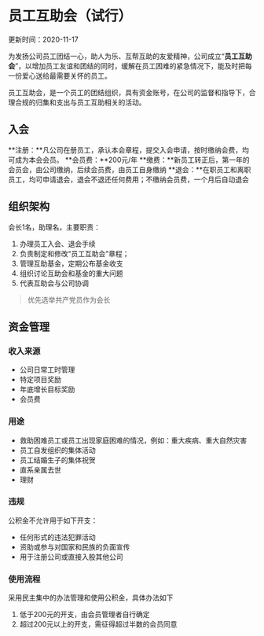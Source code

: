 # 员工互助会（试行）

更新时间：2020-11-17  

为发扬公司员工团结一心，助人为乐、互帮互助的友爱精神，公司成立“**员工互助会**”，以增加员工友谊和团结的同时，缓解在员工困难的紧急情况下，能及时把每一份爱心送给最需要关怀的员工。

员工互助会，是一个员工的团结组织，具有资金账号，在公司的监督和指导下，合理合规的归集和支出与员工互助相关的活动。

## 入会

**注册：**凡公司在册员工，承认本会章程，提交入会申请，按时缴纳会费，均可成为本会会员。
**会员费：**200元/年
**缴费：**新员工转正后，第一年的会员会，由公司缴纳，后续会员费，由员工自身缴纳
**退会：**在职员工和离职员工，均可申请退会，退会不退还任何费用；不缴纳会员费，一个月后自动退会

## 组织架构

会长1名，助理名，主要职责：

1. 办理员工入会、退会手续
2. 负责制定和修改“员工互助会”章程；
3. 管理互助基金，定期公布基金收支
4. 组织讨论互助会和基金的重大问题
5. 代表互助会与公司协调

> 优先选举共产党员作为会长


## 资金管理

### 收入来源

- 公司日常工时管理
- 特定项目奖励
- 年底增长目标奖励
- 会员费

### 用途

- 救助困难员工或员工出现家庭困难的情况，例如：重大疾病、重大自然灾害
- 员工自发组织的集体活动
- 员工结婚生子的集体祝贺
- 直系亲属去世
- 理财

### 违规

公积金不允许用于如下开支：

- 任何形式的违法犯罪活动
- 资助或参与对国家和民族的负面宣传
- 用于注册公司或直接入股其他公司

### 使用流程

采用民主集中的办法管理和使用公积金，具体办法如下

1. 低于200元的开支，由会员管理者自行确定
2. 超过200元以上的开支，需征得超过半数的会员同意